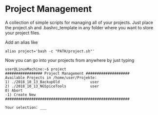 # Project Management
A collection of simple scripts for managing all of your projects.
Just place the project.sh and .bashrc_template in any folder where you want to store your project files.

Add an alias like
```
alias project='bash -c "PATH/project.sh"'
```
Now you can go into your projects from anywhere by just typing
```
user@LinuxMachine:~$ project
################# Project Management ####################
Available Projects in /home/user/Projekte:
1) ./2018_10_13_BackupOld              user
2) ./2018_10_13_NGSpiceTools           user
0) Abort
-1) Create New
#########################################################

Your selection: ___

```

